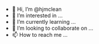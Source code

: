 - 👋 Hi, I’m @hjmclean
- 👀 I’m interested in ...
- 🌱 I’m currently learning ...
- 💞️ I’m looking to collaborate on ...
- 📫 How to reach me ...

<!---
hjmclean/hjmclean is a ✨ special ✨ repository because its `README.md` (this file) appears on your GitHub profile.
You can click the Preview link to take a look at your changes.
--->
